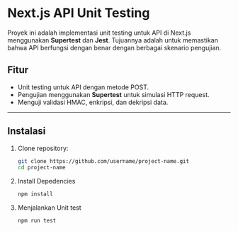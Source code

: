 # Next.js API Unit Testing

Proyek ini adalah implementasi unit testing untuk API di Next.js menggunakan **Supertest** dan **Jest**. Tujuannya adalah untuk memastikan bahwa API berfungsi dengan benar dengan berbagai skenario pengujian.

## Fitur
- Unit testing untuk API dengan metode POST.
- Pengujian menggunakan **Supertest** untuk simulasi HTTP request.
- Menguji validasi HMAC, enkripsi, dan dekripsi data.

---

## Instalasi

1. Clone repository:
   ```bash
   git clone https://github.com/username/project-name.git
   cd project-name
    ```
2. Install Depedencies
    ```bash
    npm install
    ```
3. Menjalankan Unit test
    ```bash
    npm run test
    ```